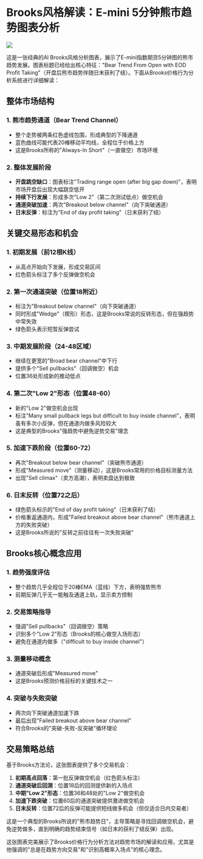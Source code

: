 # Brooks风格解读：E-mini 5分钟熊市趋势图表分析

![](https://www.brookstradingcourse.com/wp-content/uploads/2025/03/SP500-Emini-5-Min-Chart-Bear-Trend-from-Open-with-End-of-Day-Profit-Taking.jpg)

这是一张经典的Al Brooks风格分析图表，展示了E-mini指数期货5分钟图的熊市趋势发展。图表标题已经给出核心特征："Bear Trend From Open with EOD Profit Taking"（开盘后熊市趋势伴随日末获利了结）。下面从Brooks价格行为分析系统进行详细解读：

## 整体市场结构

### 1. 熊市趋势通道（Bear Trend Channel）
- 整个走势被两条红色虚线包围，形成典型的下降通道
- 蓝色曲线可能代表20棒移动平均线，全程位于价格上方
- 这是Brooks所称的"Always-In Short"（一直做空）市场环境

### 2. 整体发展阶段
- **开盘跳空缺口**：图表标注"Trading range open (after big gap down)"，表明市场开盘后出现大幅跳空低开
- **持续下行发展**：形成多次"Low 2"（第二次测试低点）做空机会
- **通道突破加速**：两次"Breakout below channel"（向下突破通道）
- **日末反弹**：标注为"End of day profit taking"（日末获利了结）

## 关键交易形态和机会

### 1. 初期发展（前12根K线）
- 从高点开始向下发展，形成交易区间
- 红色箭头标注了多个反弹做空机会

### 2. 第一次通道突破（位置18附近）
- 标注为"Breakout below channel"（向下突破通道）
- 同时形成"Wedge"（楔形）形态，这是Brooks常说的反转形态，但在强趋势中常失效
- 绿色箭头表示短暂反弹尝试

### 3. 中期发展阶段（24-48区域）
- 继续在更宽的"Broad bear channel"中下行
- 提供多个"Sell pullbacks"（回调做空）机会
- 位置36处形成新的推动低点

### 4. 第二次"Low 2"形态（位置48-60）
- 新的"Low 2"做空机会出现
- 标注"Many small pullback legs but difficult to buy inside channel"，表明虽有多次小反弹，但在通道内做多风险较大
- 这是典型的Brooks"强趋势中避免逆势交易"理念

### 5. 加速下跌阶段（位置60-72）
- 再次"Breakout below bear channel"（突破熊市通道）
- 形成"Measured move"（测量移动），这是Brooks常用的价格目标测量方法
- 出现"Sell climax"（卖方高潮），表明卖盘达到极致

### 6. 日末反转（位置72之后）
- 绿色箭头标示的"End of day profit taking"（日末获利了结）
- 价格重返通道内，形成"Failed breakout above bear channel"（熊市通道上方的失败突破）
- 这是Brooks所说的"反转之前往往有一次失败突破"

## Brooks核心概念应用

### 1. 趋势强度评估
- 整个趋势几乎全程位于20棒EMA（蓝线）下方，表明强势熊市
- 前期反弹几乎无一能触及通道上轨，显示卖方控制

### 2. 交易策略指导
- 强调"Sell pullbacks"（回调做空）策略
- 识别多个"Low 2"形态（Brooks的核心做空入场形态）
- 避免在通道内做多（"difficult to buy inside channel"）

### 3. 测量移动概念
- 通道突破后形成"Measured move"
- 这是Brooks预测价格目标的关键技术之一

### 4. 突破与失败突破
- 两次向下突破通道加速下跌
- 最后出现"Failed breakout above bear channel"
- 符合Brooks的"突破-失败-反突破"循环理论

## 交易策略总结

基于Brooks方法论，这张图表提供了多个交易机会：

1. **初期高点回落**：第一批反弹做空机会（红色箭头标注）
2. **通道突破后回测**：位置18后的回测提供新的入场点
3. **中期"Low 2"形态**：位置36和48处的"Low 2"做空机会
4. **加速下跌突破**：位置60后的通道突破提供激进做空机会
5. **日末反转**：位置72后的反弹可能提供短线做多机会（但仅适合日内交易者）

这是一个典型的Brooks所说的"熊市趋势日"，主导策略是寻找回调做空机会，避免逆势做多，直到明确的趋势结束信号（如日末的获利了结反弹）出现。

这张图表完美展示了Brooks价格行为分析方法对趋势市场的解读和应用，尤其是他强调的"总是在趋势方向交易"和"识别高概率入场点"的核心理念。